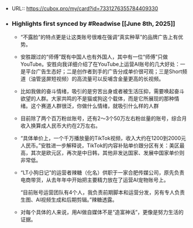 - URL:: https://cubox.pro/my/card?id=7331276355784409330
- ### Highlights first synced by #Readwise [[June 8th, 2025]]
    - “不露脸”的特点更是让这类账号很难在强调“真实种草”的品牌广告上有优势。
    - 安胜跟过的“师傅”既有中国人也有外国人，其中有一位“师傅”只做YouTube。安胜向我详细介绍了在YouTube上运营AI账号的几大好处：一是平台广告生态好；二是创作者到手的广告分成单价很可观；三是Short频道（油管竖屏短视频）的高流量可以反哺含金量更高的长视频。
    - 比如我做的奋斗情绪，吸引的是穷苦出身或者被生活压抑，需要唤起奋斗欲望的人群。大家共鸣的不是猫或狗这个载体，而是它所展现的那种情绪。这个赛道人群很泛，你做什么情绪，就吸引什么样的人群
    - 目前除了两个百万粉丝账号，还有2～3个50万左右粉丝量的账号，综合月收入换算成人民币大约在2万左右。
    - “具体单价上，一个千万播放量的TikTok视频，收入大约在1200到2000元人民币。”安胜进一步解释说，TikTok的内容补贴单价跟分区有关：美区最高，其次是欧元区，再次是中日韩，其他非发达国家、发展中国家单价则非常低。
    - “LT小狗日记”的运营者辣糖（化名）供职于一家合肥传媒公司，原先负责电商带货，从去年年中开始把主要精力放在了运营AI宠物账号上。
      
      
      
      “目前账号运营团队有4个人，我负责前期脚本和运营分发，另有专人负责生图、AI视频生成和后期剪辑。”辣糖透露。
    - 对每个具体的人来说，用AI做自媒体不是“造富神话”，更像是努力生活的证据。
